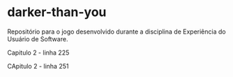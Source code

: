 # darker-than-you
Repositório para o jogo desenvolvido durante a disciplina de Experiência do Usuário de Software.

Capitulo 2 - linha 225

CApitulo 2 - linha 251

